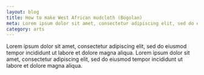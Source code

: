 ```yaml
---
layout: blog
title: How to make West African mudcloth (Bogolan)
meta: Lorem ipsum dolor sit amet, consectetur adipiscing elit, sed do eiusmod tempor incididunt ut labore et dolore magna aliqua.
category: arts
---
```


Lorem ipsum dolor sit amet, consectetur adipiscing elit, sed do eiusmod tempor incididunt ut labore et dolore magna aliqua. Lorem ipsum dolor sit amet, consectetur adipiscing elit, sed do eiusmod tempor incididunt ut labore et dolore magna aliqua.